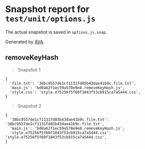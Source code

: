 # Snapshot report for `test/unit/options.js`

The actual snapshot is saved in `options.js.snap`.

Generated by [AVA](https://avajs.dev).

## removeKeyHash

> Snapshot 1

    {
      'file.txt': '38bc9557de1cf1131fd85b43dae41b9c.file.txt',
      'main.js': 'bd0a62f1ec59a570e9e8.removeKeyHash.js',
      'style.css': 'style.e75256f5f60f1043f53cb915ca7a5444.css',
    }

> Snapshot 2

    {
      '38bc9557de1cf1131fd85b43dae41b9c.file.txt': '38bc9557de1cf1131fd85b43dae41b9c.file.txt',
      'main.js': 'bd0a62f1ec59a570e9e8.removeKeyHash.js',
      'style.e75256f5f60f1043f53cb915ca7a5444.css': 'style.e75256f5f60f1043f53cb915ca7a5444.css',
    }
